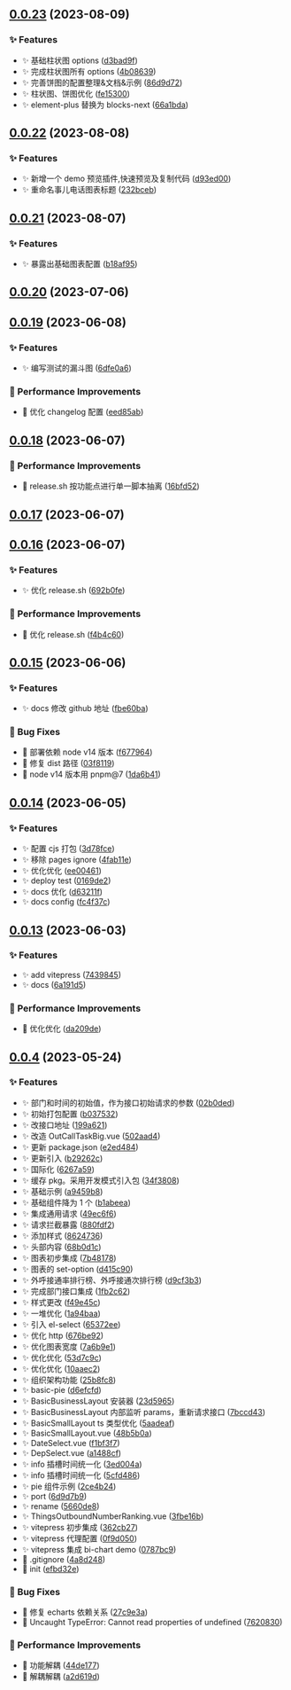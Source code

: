 ## [0.0.23](https://github.com/dizuncainiao/bi-chart/compare/v0.0.22...v0.0.23) (2023-08-09)

### ✨ Features

- ✨ 基础柱状图 options ([d3bad9f](https://github.com/dizuncainiao/bi-chart/commit/d3bad9f))
- ✨ 完成柱状图所有 options ([4b08639](https://github.com/dizuncainiao/bi-chart/commit/4b08639))
- ✨ 完善饼图的配置整理&文档&示例 ([86d9d72](https://github.com/dizuncainiao/bi-chart/commit/86d9d72))
- ✨ 柱状图、饼图优化 ([fe15300](https://github.com/dizuncainiao/bi-chart/commit/fe15300))
- ✨ element-plus 替换为 blocks-next ([66a1bda](https://github.com/dizuncainiao/bi-chart/commit/66a1bda))

## [0.0.22](https://github.com/dizuncainiao/bi-chart/compare/v0.0.21...v0.0.22) (2023-08-08)

### ✨ Features

- ✨ 新增一个 demo 预览插件,快速预览及复制代码 ([d93ed00](https://github.com/dizuncainiao/bi-chart/commit/d93ed00))
- ✨ 重命名事儿电话图表标题 ([232bceb](https://github.com/dizuncainiao/bi-chart/commit/232bceb))

## [0.0.21](https://github.com/dizuncainiao/bi-chart/compare/v0.0.20...v0.0.21) (2023-08-07)

### ✨ Features

- ✨ 暴露出基础图表配置 ([b18af95](https://github.com/dizuncainiao/bi-chart/commit/b18af95))

## [0.0.20](https://github.com/dizuncainiao/bi-chart/compare/v0.0.19...v0.0.20) (2023-07-06)

## [0.0.19](https://github.com/dizuncainiao/bi-chart/compare/v0.0.18...v0.0.19) (2023-06-08)

### ✨ Features

- ✨ 编写测试的漏斗图 ([6dfe0a6](https://github.com/dizuncainiao/bi-chart/commit/6dfe0a6))

### 🚀 Performance Improvements

- 🚀 优化 changelog 配置 ([eed85ab](https://github.com/dizuncainiao/bi-chart/commit/eed85ab))

## [0.0.18](https://github.com/dizuncainiao/bi-chart/compare/v0.0.17...v0.0.18) (2023-06-07)

### 🚀 Performance Improvements

- 🚀 release.sh 按功能点进行单一脚本抽离 ([16bfd52](https://github.com/dizuncainiao/bi-chart/commit/16bfd52))

## [0.0.17](https://github.com/dizuncainiao/bi-chart/compare/v0.0.16...v0.0.17) (2023-06-07)

## [0.0.16](https://github.com/dizuncainiao/bi-chart/compare/v0.0.15...v0.0.16) (2023-06-07)

### ✨ Features

- ✨ 优化 release.sh ([692b0fe](https://github.com/dizuncainiao/bi-chart/commit/692b0fe))

### 🚀 Performance Improvements

- 🚀 优化 release.sh ([f4b4c60](https://github.com/dizuncainiao/bi-chart/commit/f4b4c60))

## [0.0.15](https://github.com/dizuncainiao/bi-chart/compare/v0.0.14...v0.0.15) (2023-06-06)

### ✨ Features

- ✨ docs 修改 github 地址 ([fbe60ba](https://github.com/dizuncainiao/bi-chart/commit/fbe60ba))

### 🐛 Bug Fixes

- 🐛 部署依赖 node v14 版本 ([f677964](https://github.com/dizuncainiao/bi-chart/commit/f677964))
- 🐛 修复 dist 路径 ([03f8119](https://github.com/dizuncainiao/bi-chart/commit/03f8119))
- 🐛 node v14 版本用 pnpm@7 ([1da6b41](https://github.com/dizuncainiao/bi-chart/commit/1da6b41))

## [0.0.14](https://github.com/dizuncainiao/bi-chart/compare/v0.0.13...v0.0.14) (2023-06-05)

### ✨ Features

- ✨ 配置 cjs 打包 ([3d78fce](https://github.com/dizuncainiao/bi-chart/commit/3d78fce))
- ✨ 移除 pages ignore ([4fab11e](https://github.com/dizuncainiao/bi-chart/commit/4fab11e))
- ✨ 优化优化 ([ee00461](https://github.com/dizuncainiao/bi-chart/commit/ee00461))
- ✨ deploy test ([0169de2](https://github.com/dizuncainiao/bi-chart/commit/0169de2))
- ✨ docs 优化 ([d63211f](https://github.com/dizuncainiao/bi-chart/commit/d63211f))
- ✨ docs config ([fc4f37c](https://github.com/dizuncainiao/bi-chart/commit/fc4f37c))

## [0.0.13](https://github.com/dizuncainiao/bi-chart/compare/v0.0.4...v0.0.13) (2023-06-03)

### ✨ Features

- ✨ add vitepress ([7439845](https://github.com/dizuncainiao/bi-chart/commit/7439845))
- ✨ docs ([6a191d5](https://github.com/dizuncainiao/bi-chart/commit/6a191d5))

### 🚀 Performance Improvements

- 🚀 优化优化 ([da209de](https://github.com/dizuncainiao/bi-chart/commit/da209de))

## [0.0.4](https://github.com/dizuncainiao/bi-chart/compare/4a8d248...v0.0.4) (2023-05-24)

### ✨ Features

- ✨ 部门和时间的初始值，作为接口初始请求的参数 ([02b0ded](https://github.com/dizuncainiao/bi-chart/commit/02b0ded))
- ✨ 初始打包配置 ([b037532](https://github.com/dizuncainiao/bi-chart/commit/b037532))
- ✨ 改接口地址 ([199a621](https://github.com/dizuncainiao/bi-chart/commit/199a621))
- ✨ 改造 OutCallTaskBig.vue ([502aad4](https://github.com/dizuncainiao/bi-chart/commit/502aad4))
- ✨ 更新 package.json ([e2ed484](https://github.com/dizuncainiao/bi-chart/commit/e2ed484))
- ✨ 更新引入 ([b29262c](https://github.com/dizuncainiao/bi-chart/commit/b29262c))
- ✨ 国际化 ([6267a59](https://github.com/dizuncainiao/bi-chart/commit/6267a59))
- ✨ 缓存 pkg。采用开发模式引入包 ([34f3808](https://github.com/dizuncainiao/bi-chart/commit/34f3808))
- ✨ 基础示例 ([a9459b8](https://github.com/dizuncainiao/bi-chart/commit/a9459b8))
- ✨ 基础组件降为 1 个 ([b1abeea](https://github.com/dizuncainiao/bi-chart/commit/b1abeea))
- ✨ 集成通用请求 ([49ec6f6](https://github.com/dizuncainiao/bi-chart/commit/49ec6f6))
- ✨ 请求拦截暴露 ([880fdf2](https://github.com/dizuncainiao/bi-chart/commit/880fdf2))
- ✨ 添加样式 ([8624736](https://github.com/dizuncainiao/bi-chart/commit/8624736))
- ✨ 头部内容 ([68b0d1c](https://github.com/dizuncainiao/bi-chart/commit/68b0d1c))
- ✨ 图表初步集成 ([7b48178](https://github.com/dizuncainiao/bi-chart/commit/7b48178))
- ✨ 图表的 set-option ([d415c90](https://github.com/dizuncainiao/bi-chart/commit/d415c90))
- ✨ 外呼接通率排行榜、外呼接通次排行榜 ([d9cf3b3](https://github.com/dizuncainiao/bi-chart/commit/d9cf3b3))
- ✨ 完成部门接口集成 ([1fb2c62](https://github.com/dizuncainiao/bi-chart/commit/1fb2c62))
- ✨ 样式更改 ([f49e45c](https://github.com/dizuncainiao/bi-chart/commit/f49e45c))
- ✨ 一堆优化 ([1a94baa](https://github.com/dizuncainiao/bi-chart/commit/1a94baa))
- ✨ 引入 el-select ([65372ee](https://github.com/dizuncainiao/bi-chart/commit/65372ee))
- ✨ 优化 http ([676be92](https://github.com/dizuncainiao/bi-chart/commit/676be92))
- ✨ 优化图表宽度 ([7a6b9e1](https://github.com/dizuncainiao/bi-chart/commit/7a6b9e1))
- ✨ 优化优化 ([53d7c9c](https://github.com/dizuncainiao/bi-chart/commit/53d7c9c))
- ✨ 优化优化 ([10aaec2](https://github.com/dizuncainiao/bi-chart/commit/10aaec2))
- ✨ 组织架构功能 ([25b8fc8](https://github.com/dizuncainiao/bi-chart/commit/25b8fc8))
- ✨ basic-pie ([d6efcfd](https://github.com/dizuncainiao/bi-chart/commit/d6efcfd))
- ✨ BasicBusinessLayout 安装器 ([23d5965](https://github.com/dizuncainiao/bi-chart/commit/23d5965))
- ✨ BasicBusinessLayout 内部监听 params，重新请求接口 ([7bccd43](https://github.com/dizuncainiao/bi-chart/commit/7bccd43))
- ✨ BasicSmallLayout ts 类型优化 ([5aadeaf](https://github.com/dizuncainiao/bi-chart/commit/5aadeaf))
- ✨ BasicSmallLayout.vue ([48b5b0a](https://github.com/dizuncainiao/bi-chart/commit/48b5b0a))
- ✨ DateSelect.vue ([f1bf3f7](https://github.com/dizuncainiao/bi-chart/commit/f1bf3f7))
- ✨ DepSelect.vue ([a1488cf](https://github.com/dizuncainiao/bi-chart/commit/a1488cf))
- ✨ info 插槽时间统一化 ([3ed004a](https://github.com/dizuncainiao/bi-chart/commit/3ed004a))
- ✨ info 插槽时间统一化 ([5cfd486](https://github.com/dizuncainiao/bi-chart/commit/5cfd486))
- ✨ pie 组件示例 ([2ce4b24](https://github.com/dizuncainiao/bi-chart/commit/2ce4b24))
- ✨ port ([6d9d7b9](https://github.com/dizuncainiao/bi-chart/commit/6d9d7b9))
- ✨ rename ([5660de8](https://github.com/dizuncainiao/bi-chart/commit/5660de8))
- ✨ ThingsOutboundNumberRanking.vue ([3fbe16b](https://github.com/dizuncainiao/bi-chart/commit/3fbe16b))
- ✨ vitepress 初步集成 ([362cb27](https://github.com/dizuncainiao/bi-chart/commit/362cb27))
- ✨ vitepress 代理配置 ([0f9d050](https://github.com/dizuncainiao/bi-chart/commit/0f9d050))
- ✨ vitepress 集成 bi-chart demo ([0787bc9](https://github.com/dizuncainiao/bi-chart/commit/0787bc9))
- 🎸 .gitignore ([4a8d248](https://github.com/dizuncainiao/bi-chart/commit/4a8d248))
- 🎸 init ([efbd32e](https://github.com/dizuncainiao/bi-chart/commit/efbd32e))

### 🐛 Bug Fixes

- 🐛 修复 echarts 依赖关系 ([27c9e3a](https://github.com/dizuncainiao/bi-chart/commit/27c9e3a))
- 🐛 Uncaught TypeError: Cannot read properties of undefined ([7620830](https://github.com/dizuncainiao/bi-chart/commit/7620830))

### 🚀 Performance Improvements

- 🚀 功能解耦 ([44de177](https://github.com/dizuncainiao/bi-chart/commit/44de177))
- 🚀 解耦解耦 ([a2d619d](https://github.com/dizuncainiao/bi-chart/commit/a2d619d))
